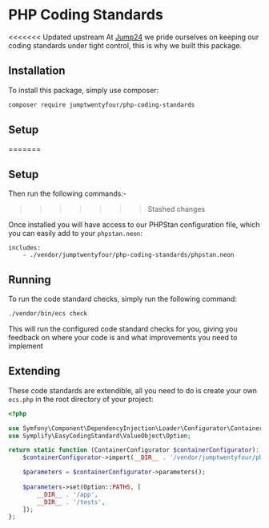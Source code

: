# PHP Coding Standards

<<<<<<< Updated upstream
At [Jump24](https://jump24.co.uk/) we pride ourselves on keeping our coding standards under tight control, this is why we built this package.

## Installation

To install this package, simply use composer:

```bash
composer require jumptwentyfour/php-coding-standards
```

## Setup
=======
## Setup
Then run the following commands:-
>>>>>>> Stashed changes

Once installed you will have access to our PHPStan configuration file, which you can easily add to your `phpstan.neon`:

```neon
includes:
    - ./vendor/jumptwentyfour/php-coding-standards/phpstan.neon
```

## Running

To run the code standard checks, simply run the following command:

```bash
./vendor/bin/ecs check
```
This will run the configured code standard checks for you, giving you feedback on where your code is and what improvements you need to implement

## Extending

These code standards are extendible, all you need to do is create your own `ecs.php` in the root directory of your project:

```php
<?php

use Symfony\Component\DependencyInjection\Loader\Configurator\ContainerConfigurator;
use Symplify\EasyCodingStandard\ValueObject\Option;

return static function (ContainerConfigurator $containerConfigurator): void {
    $containerConfigurator->import(__DIR__ . '/vendor/jumptwentyfour/php-coding-standards/ecs.php');

    $parameters = $containerConfigurator->parameters();
    
    $parameters->set(Option::PATHS, [
        __DIR__ . '/app',
        __DIR__ . '/tests',
    ]);
};
```
